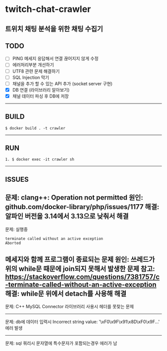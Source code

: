# twitch-chat-crawler

트위치 채팅 분석을 위한 채팅 수집기
---
## TODO
- [ ] PING 메세지 응답해서 연결 끊어지지 않게 수정
- [ ] 에러처리부분 개선하기
- [ ] UTF8 관련 문제 해결하기
- [ ] SQL Injection 막기
- [ ] 채널을 추가 할 수 있는 API 추가 (socket server 구현)
- [X] DB 연결 (라이브러리 알아보기)
- [X] 채널 데이터 파싱 후 DB에 저장

---
## BUILD
```
$ docker build . -t crawler
```
---
## RUN
```
1. $ docker exec -it crawler sh  
```
---
## ISSUES
문제: clang++: Operation not permitted
원인: github.com/docker-library/php/issues/1177
해결: 알파인 버전을 3.14에서 3.13으로 낮춰서 해결 
---
문제: 실행중
```
terminate called without an active exception
Aborted
```
메세지와 함께 프로그램이 종료되는 문제
원인: 쓰레드가 위의 while문 때문에 join되지 못해서 발생한 문제
참고: https://stackoverflow.com/questions/7381757/c-terminate-called-without-an-active-exception
해결: while문 위에서 detach를 사용해 해결
---
문제: C++ MySQL Connector 라이브러리 사용시 헤더를 못찾는 문제

---
문제: db에 데이터 입력시 Incorrect string value: '\xF0\x9F\x91\x8D\xF0\x9F...' 에러 발생

---
문제: sql 쿼리시 문자열에 특수문자가 포함되는경우 에러가 남